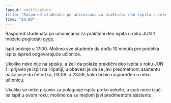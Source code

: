 ```yaml
---
layout: notification
title: "Raspored studenata po učionicama za praktični deo ispita u roku JUN 1"
time: "20:00"
---
```


Raspored studenata po učionicama za praktični deo ispita u roku JUN 1 možete pogledati [ovde](../../../ispiti/rasporedi/jun1.pdf).

Ispit počinje u 17:00. Molimo sve studente da dođu 10 minuta pre početka ispita
ispred odgovarajuće učionice.

Ukoliko neko nije na spisku, a želi da polaže praktični deo ispita u roku
JUN 1 i prijavio je ispit na Hipatiji, u obavezi je da se javi predmetnom asistentu najkasnije do četvrtka, 03.06. u 23:59, kako
bi bio raspoređen u neku učionicu.

Ukoliko se neko prijavio za polaganje ispita preko ankete, a ipak neće
izaći na ispit u ovom roku, molimo da se mejlom javi predmetnom asistentu.
